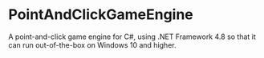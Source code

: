 # PointAndClickGameEngine
A point-and-click game engine for C#, using .NET Framework 4.8 so that it can run out-of-the-box on Windows 10 and higher.

